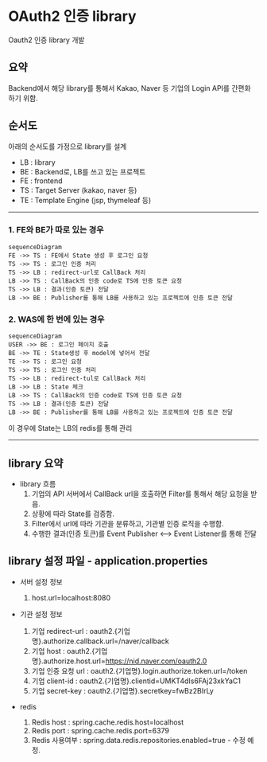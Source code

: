 # OAuth2 인증 library


Oauth2 인증 library 개발

## 요약
Backend에서 해당 library를 통해서 Kakao, Naver 등 기업의 Login API를 간편화 하기 위함.

## 순서도

아래의 순서도를 가정으로 library를 설계

* LB : library
* BE : Backend로, LB를 쓰고 있는 프로젝트
* FE : frontend
* TS : Target Server (kakao, naver 등)
* TE : Template Engine (jsp, thymeleaf 등)

***

### 1. FE와 BE가 따로 있는 경우
```mermaid
sequenceDiagram
FE ->> TS : FE에서 State 생성 후 로그인 요청
TS ->> TS : 로그인 인증 처리
TS ->> LB : redirect-url로 CallBack 처리
LB ->> TS : CallBack의 인증 code로 TS에 인증 토큰 요청
TS ->> LB : 결과(인증 토큰) 전달
LB ->> BE : Publisher를 통해 LB를 사용하고 있는 프로젝트에 인증 토큰 전달
```

### 2. WAS에 한 번에 있는 경우 
```mermaid
sequenceDiagram
USER ->> BE : 로그인 페이지 호출
BE ->> TE : State생성 후 model에 넣어서 전달
TE ->> TS : 로그인 요청
TS ->> TS : 로그인 인증 처리
TS ->> LB : redirect-tul로 CallBack 처리
LB ->> LB : State 체크
LB ->> TS : CallBack의 인증 code로 TS에 인증 토큰 요청
TS ->> LB : 결과(인증 토큰) 전달
LB ->> BE : Publisher를 통해 LB를 사용하고 있는 프로젝트에 인증 토큰 전달
```
이 경우에 State는 LB의 redis를 통해 관리

***

## library 요약
* library 흐름
    1. 기업의 API 서버에서 CallBack url을 호출하면 Filter를 통해서 해당 요청을 받음.
    2. 상황에 따라 State를 검증함.
    3. Filter에서 url에 따라 기관을 분류하고, 기관별 인증 로직을 수행함.
    4. 수행한 결과(인증 토큰)를 Event Publisher <--> Event Listener를 통해 전달

## library 설정 파일 - application.properties
* 서버 설정 정보
    1. host.url=localhost:8080

* 기관 설정 정보
    1. 기업 redirect-url : oauth2.{기업명}.authorize.callback.url=/naver/callback
    2. 기업 host : oauth2.{기업명}.authorize.host.url=https://nid.naver.com/oauth2.0
    3. 기업 인증 요청 url : oauth2.{기업명}.login.authorize.token.url=/token
    4. 기업 client-id : oauth2.{기업명}.clientid=UMKT4dIs6FAj23xkYaC1
    5. 기업 secret-key : oauth2.{기업명}.secretkey=fwBz2BIrLy

* redis
    1. Redis host : spring.cache.redis.host=localhost 
    2. Redis port : spring.cache.redis.port=6379
    3. Redis 사용여부 : spring.data.redis.repositories.enabled=true  - 수정 예정.


